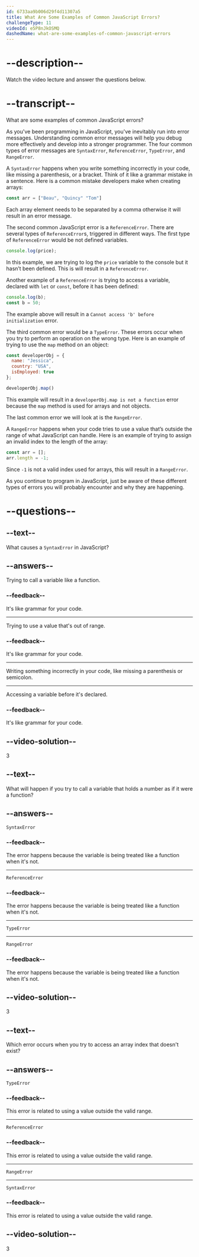 ```yaml
---
id: 6733aa9b006d29f4d11307a5
title: What Are Some Examples of Common JavaScript Errors?
challengeType: 11
videoId: e5P8nJkOSMQ
dashedName: what-are-some-examples-of-common-javascript-errors
---
```


# --description--

Watch the video lecture and answer the questions below.

# --transcript--

What are some examples of common JavaScript errors?

As you've been programming in JavaScript, you've inevitably run into error messages. Understanding common error messages will help you debug more effectively and develop into a stronger programmer. The four common types of error messages are `SyntaxError`, `ReferenceError`, `TypeError`, and `RangeError`.

A `SyntaxError` happens when you write something incorrectly in your code, like missing a parenthesis, or a bracket. Think of it like a grammar mistake in a sentence. Here is a common mistake developers make when creating arrays:

```js
const arr = ["Beau", "Quincy" "Tom"]
```

Each array element needs to be separated by a comma otherwise it will result in an error message.

The second common JavaScript error is a `ReferenceError`. There are several types of `ReferenceError`s, triggered in different ways. The first type of `ReferenceError` would be not defined variables.

```js
console.log(price);
```

In this example, we are trying to log the `price` variable to the console but it hasn’t been defined. This is will result in a `ReferenceError`.

Another example of a `ReferenceError` is trying to access a variable, declared with `let` or `const`, before it has been defined:

```js
console.log(b);
const b = 50;
```

The example above will result in a `Cannot access 'b' before initialization` error. 

The third common error would be a `TypeError`. These errors occur when you try to perform an operation on the wrong type. Here is an example of trying to use the `map` method on an object:

```js
const developerObj = {
  name: "Jessica",
  country: "USA",
  isEmployed: true
};

developerObj.map()
```

This example will result in a `developerObj.map is not a function` error because the `map` method is used for arrays and not objects. 

The last common error we will look at is the `RangeError`.

A `RangeError` happens when your code tries to use a value that’s outside the range of what JavaScript can handle. Here is an example of trying to assign an invalid index to the length of the array:

```js
const arr = [];
arr.length = -1; 
```

Since `-1` is not a valid index used for arrays, this will result in a `RangeError`.

As you continue to program in JavaScript, just be aware of these different types of errors you will probably encounter and why they are happening.

# --questions--

## --text--

What causes a `SyntaxError` in JavaScript?

## --answers--

Trying to call a variable like a function.

### --feedback--

It's like grammar for your code.

---

Trying to use a value that's out of range.

### --feedback--

It's like grammar for your code.

---

Writing something incorrectly in your code, like missing a parenthesis or semicolon.

---

Accessing a variable before it's declared.

### --feedback--

It's like grammar for your code.

## --video-solution--

3

## --text--

What will happen if you try to call a variable that holds a number as if it were a function?

## --answers--

`SyntaxError`

### --feedback--

The error happens because the variable is being treated like a function when it's not.

---

`ReferenceError`

### --feedback--

The error happens because the variable is being treated like a function when it's not.

---

`TypeError`

---

`RangeError`

### --feedback--

The error happens because the variable is being treated like a function when it's not.

## --video-solution--

3

## --text--

Which error occurs when you try to access an array index that doesn't exist?

## --answers--

`TypeError`

### --feedback--

This error is related to using a value outside the valid range.

---

`ReferenceError`

### --feedback--

This error is related to using a value outside the valid range.

---

`RangeError`

---

`SyntaxError`

### --feedback--

This error is related to using a value outside the valid range.

## --video-solution--

3
